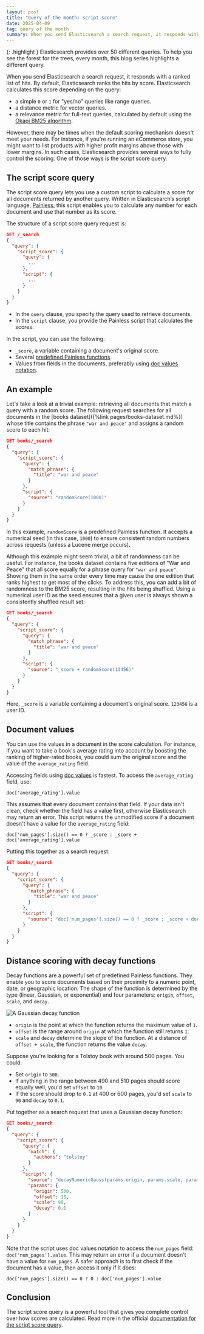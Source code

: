 ```yaml
---
layout: post
title: "Query of the month: script score"
date: 2025-04-09
tag: query of the month
summary: When you send Elasticsearch a search request, it responds with a ranked list of hits. By default, Elasticsearch ranks the hits by score. The script score query gives you complete control over how these scores are calculated.
---
```


{: .highlight }
Elasticsearch provides over 50 different queries. To help you see the forest for the trees, every month, this blog series highlights a different query.

When you send Elasticsearch a search request, it responds with a ranked list of hits. By default, Elasticsearch ranks the hits by score. Elasticsearch calculates this score depending on the query:

* a simple `0` or `1` for "yes/no" queries like range queries.
* a distance metric for vector queries.
* a relevance metric for full-text queries, calculated by default using the [Okapi BM25 algorithm](https://link.es24h.com/7970).

However, there may be times when the default scoring mechanism doesn't meet your needs. For instance, if you're running an eCommerce store, you might want to list products with higher profit margins above those with lower margins. In such cases, Elasticsearch provides several ways to fully control the scoring. One of those ways is the script score query.

## The script score query

The script score query lets you use a custom script to calculate a score for all documents returned by another query. Written in Elasticsearch’s script language, [Painless](https://link.es24h.com/a955), this script enables you to calculate any number for each document and use that number as its score.

The structure of a script score query request is:

```json
GET /_search
{
  "query": {
    "script_score": {
      "query": {
        ...
      },
      "script": {
        ...
      }
    }
  }
}
```

* In the `query` clause, you specify the query used to retrieve documents. 
* In the `script` clause, you provide the Painless script that calculates the scores.

In the script, you can use the following:

* `_score`, a variable containing a document's original score.
* Several [predefined Painless functions](https://link.es24h.com/ba77).
* Values from fields in the documents, preferably using [doc values notation](https://link.es24h.com/0b4e).

## An example

Let's take a look at a trivial example: retrieving all documents that match a query with a random score. The following request searches for all documents in the [books dataset]({%link pages/books-dataset.md%}) whose title contains the phrase `"war and peace"` and assigns a random score to each hit:

```json
GET books/_search
{
  "query": {
    "script_score": {
      "query": {
        "match_phrase": {
          "title": "war and peace"
        }
      },
      "script": {
        "source": "randomScore(1000)"
      }
    }
  }
}
```

In this example, `randomScore` is a predefined Painless function. It accepts a numerical seed (in this case, `1000`) to ensure consistent random numbers across requests (unless a Lucene merge occurs).

Although this example might seem trivial, a bit of randomness can be useful. For instance, the books dataset contains five editions of "War and Peace" that all score equally for a phrase query for `"war and peace"`. Showing them in the same order every time may cause the one edition that ranks highest to get most of the clicks. To address this, you can add a bit of randomness to the BM25 score, resulting in the hits being shuffled. Using a numerical user ID as the seed ensures that a given user is always shown a consistently shuffled result set:

```json
GET books/_search
{
  "query": {
    "script_score": {
      "query": {
        "match_phrase": {
          "title": "war and peace"
        }
      },
      "script": {
        "source": "_score + randomScore(13456)"
      }
    }
  }
}
```

Here, `_score` is a variable containing a document's original score. `123456` is a user ID.

## Document values

You can use the values in a document in the score calculation. For instance, if you want to take a book's average rating into account by boosting the ranking of higher-rated books, you could sum the original score and the value of the `average_rating` field.

Accessing fields using [doc values](https://link.es24h.com/0b4e) is fastest. To access the `average_rating` field, use:

```
doc['average_rating'].value
```

This assumes that every document contains that field. If your data isn't clean, check whether the field has a value first, otherwise Elasticsearch may return an error. This script returns the unmodified score if a document doesn't have a value for the `average_rating` field:

```
doc['num_pages'].size() == 0 ? _score : _score + doc['average_rating'].value
```

Putting this together as a search request:

```json
GET books/_search
{
  "query": {
    "script_score": {
      "query": {
        "match_phrase": {
          "title": "war and peace"
        }
      },
      "script": {
        "source": "doc['num_pages'].size() == 0 ? _score : _score + doc['average_rating'].value"
      }
    }
  }
}
```

## Distance scoring with decay functions

Decay functions are a powerful set of predefined Painless functions. They enable you  to score documents based on their proximity to a numeric point, date, or geographic location. The shape of the function is determined by the type (linear, Gaussian, or exponential) and four parameters: `origin`, `offset`, `scale`, and `decay`.

![A Gaussian decay function](/assets/images/blogs/gaussian-decay.png)

* `origin` is the point at which the function returns the maximum value of `1`.
* `offset` is the range around `origin` at which the function still returns `1`.
* `scale` and `decay` determine the slope of the function. At a distance of `offset + scale`, the function returns the value `decay`.

Suppose you're looking for a Tolstoy book with around 500 pages. You could:

* Set `origin` to `500`. 
* If anything in the range between 490 and 510 pages should score equally well, you'd set `offset` to `10`.
*  If the score should drop to `0.1` at 400 or 600 pages, you'd set `scale` to `90` and `decay` to `0.1`. 

Put together as a search request that uses a Gaussian decay function:

```json
GET books/_search
{
  "query": {
    "script_score": {
      "query": {
        "match": {
          "authors": "tolstoy"
        }
      },
      "script": {
        "source": "decayNumericGauss(params.origin, params.scale, params.offset, params.decay, doc['num_pages'].value)",
        "params": {
          "origin": 500,
          "offset": 10,
          "scale": 90,
          "decay": 0.1
        }
      }
    }
  }
}
```

Note that the script uses doc values notation to access the `num_pages` field: `doc['num_pages'].value`. This may return an error if a document doesn't have a value for `num_pages`. A safer approach is to first check if the document has a value, then access it only if it does:

```
doc['num_pages'].size() == 0 ? 0 : doc['num_pages'].value
```

## Conclusion

The script score query is a powerful tool that gives you complete control over how scores are calculated. Read more in the official [documentation for the script score query](https://link.es24h.com/9c41).
